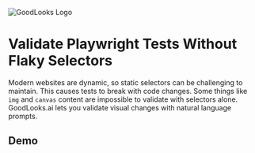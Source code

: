 ![GoodLooks Logo](https://github.com/dashcamio/goodlooks/assets/318295/feb1d637-f1b0-48a2-8fd7-d4b855ad93bd)

# Validate Playwright Tests Without Flaky Selectors

Modern websites are dynamic, so static selectors can be challenging to maintain. This causes tests to break with code changes. 
Some things like `img` and `canvas` content are impossible to validate with selectors alone. GoodLooks.ai lets you validate visual changes with natural language prompts. 

## Demo

